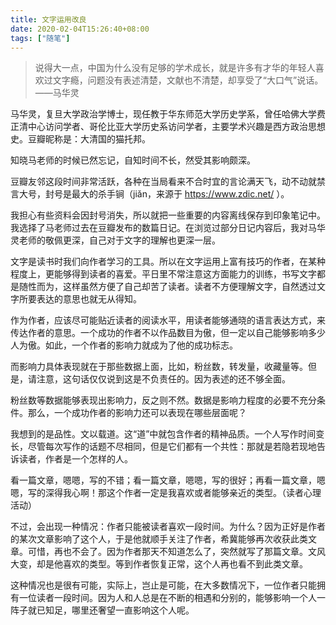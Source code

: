 ```yaml
---
title: 文字运用改良
date: 2020-02-04T15:26:40+08:00
tags: ["随笔"]
---
```


> 说得大一点，中国为什么没有足够的学术成长，就是许多有才华的年轻人喜欢过文字瘾，问题没有表述清楚，文献也不清楚，却享受了“大口气”说话。——马华灵

马华灵，复旦大学政治学博士，现任教于华东师范大学历史学系，曾任哈佛大学费正清中心访问学者、哥伦比亚大学历史系访问学者，主要学术兴趣是西方政治思想史。豆瓣昵称是：大清国的猫托邦。

知晓马老师的时候已然忘记，自知时间不长，然受其影响颇深。

豆瓣友邻这段时间非常活跃，各种在当局看来不合时宜的言论满天飞，动不动就禁言大号，封号是最大的杀手锏（jiǎn，来源于 <https://www.zdic.net/> ）。

我担心有些资料会因封号消失，所以就把一些重要的内容离线保存到印象笔记中。我选择了马老师过去在豆瓣发布的数篇日记。在浏览过部分日记内容后，我对马华灵老师的敬佩更深，自己对于文字的理解也更深一层。

文字是读书时我们向作者学习的工具。所以在文字运用上富有技巧的作者，在某种程度上，更能够得到读者的喜爱。平日里不常注意这方面能力的训练，书写文字都是随性而为，这样虽然方便了自己却苦了读者。读者不方便理解文字，自然透过文字所要表达的意思也就无从得知。

作为作者，应该尽可能贴近读者的阅读水平，用读者能够通晓的语言表达方式，来传达作者的意思。一个成功的作者不以作品数目为傲，但一定以自己能够影响多少人为傲。如此，一个作者的影响力就成为了他的成功标志。

而影响力具体表现就在于那些数据上面，比如，粉丝数，转发量，收藏量等。但是，请注意，这句话仅仅说到这是不负责任的。因为表述的还不够全面。

粉丝数等数据能够表现出影响力，反之则不然。数据是影响力程度的必要不充分条件。那么，一个成功作者的影响力还可以表现在哪些层面呢？

我想到的是品性。文以载道。这“道”中就包含作者的精神品质。一个人写作时间变长，尽管每次写作的话题不尽相同，但是它们都有一个共性：那就是若隐若现地告诉读者，作者是一个怎样的人。

看一篇文章，嗯嗯，写的不错；看一篇文章，嗯嗯，写的很好；再看一篇文章，嗯嗯，写的深得我心啊！那这个作者一定是我喜欢或者能够亲近的类型。（读者心理活动）

不过，会出现一种情况：作者只能被读者喜欢一段时间。为什么？因为正好是作者的某次文章影响了这个人，于是他就顺手关注了作者，希冀能够再次收获此类文章。可惜，再也不会了。因为作者那天不知道怎么了，突然就写了那篇文章。文风大变，却是他喜欢的类型。等到作者恢复正常，这个人再也看不到此类文章。

这种情况也是很有可能，实际上，岂止是可能，在大多数情况下，一位作者只能拥有一位读者一段时间。因为人和人总是在不断的相遇和分别的，能够影响一个人一阵子就已知足，哪里还奢望一直影响这个人呢。
